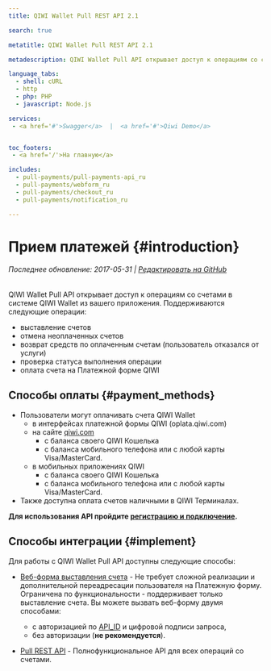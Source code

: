 ```yaml
---
title: QIWI Wallet Pull REST API 2.1

search: true

metatitle: QIWI Wallet Pull REST API 2.1

metadescription: QIWI Wallet Pull API открывает доступ к операциям со счетами в системе QIWI Wallet из вашего приложения. Поддерживаются операции выставления и отмены счетов, возврата средств по счетам, а также проверки статуса выполнения операций.

language_tabs:
  - shell: cURL
  - http
  - php: PHP
  - javascript: Node.js

services:
 - <a href='#'>Swagger</a>  |  <a href='#'>Qiwi Demo</a>


toc_footers:
 - <a href='/'>На главную</a>

includes:
  - pull-payments/pull-payments-api_ru
  - pull-payments/webform_ru
  - pull-payments/checkout_ru
  - pull-payments/notification_ru

---
```


# Прием платежей {#introduction}

###### Последнее обновление: 2017-05-31 | [Редактировать на GitHub](https://github.com/QIWI-API/pull-payments-docs/blob/master/pull-payments_ru.html.md)

QIWI Wallet Pull API открывает доступ к операциям со счетами в системе QIWI Wallet из вашего приложения. Поддерживаются следующие операции:

* выставление счетов
* отмена неоплаченных счетов
* возврат средств по оплаченным счетам (пользователь отказался от услуги)
* проверка статуса выполнения операции
* оплата счета на Платежной форме QIWI

## Способы оплаты {#payment_methods}

* Пользователи могут оплачивать счета QIWI Wallet
  * в интерфейсах платежной формы QIWI (oplata.qiwi.com)
  * на сайте [qiwi.com](#https://qiwi.com)
    * с баланса своего QIWI Кошелька
    * с баланса мобильного телефона или с любой карты Visa/MasterCard.
  * в мобильных приложениях QIWI
    * с баланса своего QIWI Кошелька
    * с баланса мобильного телефона или с любой карты Visa/MasterCard.
* Также доступна оплата счетов наличными в QIWI Терминалах.

**Для использования API пройдите [регистрацию и подключение](https://kassa.qiwi.com).**

## Способы интеграции {#implement}

Для работы с QIWI Wallet Pull API доступны следующие способы:

* [Веб-форма выставления счета](#webform_ru) - Не требует сложной реализации и дополнительной переадресации пользователя на Платежную форму. Ограничена по функциональности - поддерживает только выставление счета. Вы можете вызвать веб-форму двумя способами:
    * с авторизацией по [API_ID](#auth_param) и цифровой подписи запроса,
    * без авторизации (**не рекомендуется**).

* [Pull REST API](#pull-payments-api_ru) - Полнофункциональное API для всех операций со счетами.
